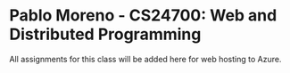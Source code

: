 # Pablo Moreno - CS24700: Web and Distributed Programming
All assignments for this class will be added here for web hosting to Azure.
